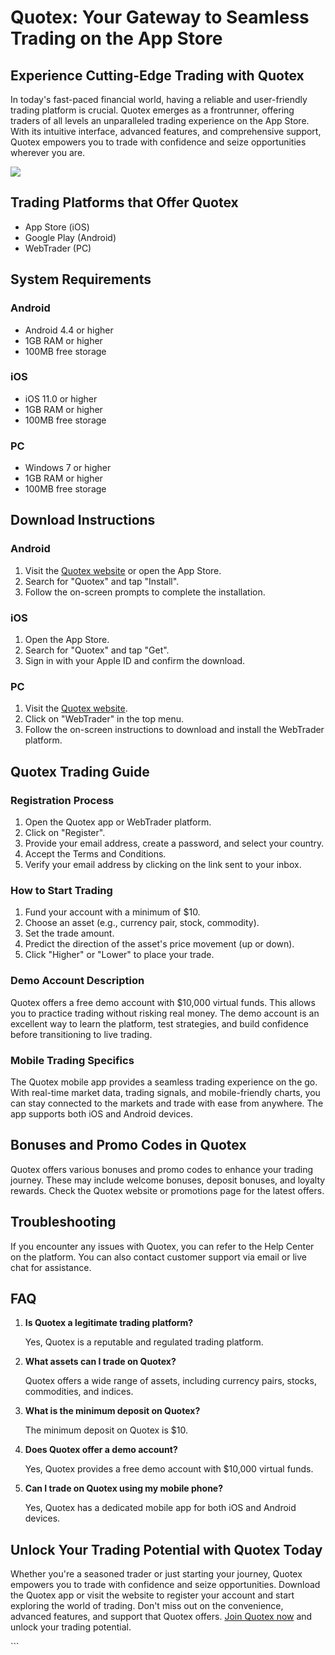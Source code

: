 # Quotex: Your Gateway to Seamless Trading on the App Store

## Experience Cutting-Edge Trading with Quotex

In today\'s fast-paced financial world, having a reliable and
user-friendly trading platform is crucial. Quotex emerges as a
frontrunner, offering traders of all levels an unparalleled trading
experience on the App Store. With its intuitive interface, advanced
features, and comprehensive support, Quotex empowers you to trade with
confidence and seize opportunities wherever you are.

[![](https://static.quotex.io/files/5_en/300_250.jpg)](https://traff.sbs/brokerqxsignupf)

## Trading Platforms that Offer Quotex

-   App Store (iOS)
-   Google Play (Android)
-   WebTrader (PC)

## System Requirements

### Android

-   Android 4.4 or higher
-   1GB RAM or higher
-   100MB free storage

### iOS

-   iOS 11.0 or higher
-   1GB RAM or higher
-   100MB free storage

### PC

-   Windows 7 or higher
-   1GB RAM or higher
-   100MB free storage

## Download Instructions

### Android

1.  Visit the [Quotex website](\%22https://traff.sbs/quotexonelink\%22)
    or open the App Store.
2.  Search for "Quotex" and tap "Install".
3.  Follow the on-screen prompts to complete the installation.

### iOS

1.  Open the App Store.
2.  Search for "Quotex" and tap "Get".
3.  Sign in with your Apple ID and confirm the download.

### PC

1.  Visit the [Quotex website](\%22https://traff.sbs/quotexonelink\%22).
2.  Click on "WebTrader" in the top menu.
3.  Follow the on-screen instructions to download and install the
    WebTrader platform.

## Quotex Trading Guide

### Registration Process

1.  Open the Quotex app or WebTrader platform.
2.  Click on "Register".
3.  Provide your email address, create a password, and select your
    country.
4.  Accept the Terms and Conditions.
5.  Verify your email address by clicking on the link sent to your
    inbox.

### How to Start Trading

1.  Fund your account with a minimum of \$10.
2.  Choose an asset (e.g., currency pair, stock, commodity).
3.  Set the trade amount.
4.  Predict the direction of the asset\'s price movement (up or down).
5.  Click "Higher" or "Lower" to place your trade.

### Demo Account Description

Quotex offers a free demo account with \$10,000 virtual funds. This
allows you to practice trading without risking real money. The demo
account is an excellent way to learn the platform, test strategies, and
build confidence before transitioning to live trading.

### Mobile Trading Specifics

The Quotex mobile app provides a seamless trading experience on the go.
With real-time market data, trading signals, and mobile-friendly charts,
you can stay connected to the markets and trade with ease from anywhere.
The app supports both iOS and Android devices.

## Bonuses and Promo Codes in Quotex

Quotex offers various bonuses and promo codes to enhance your trading
journey. These may include welcome bonuses, deposit bonuses, and loyalty
rewards. Check the Quotex website or promotions page for the latest
offers.

## Troubleshooting

If you encounter any issues with Quotex, you can refer to the Help
Center on the platform. You can also contact customer support via email
or live chat for assistance.

## FAQ

1.  **Is Quotex a legitimate trading platform?**

    Yes, Quotex is a reputable and regulated trading platform.

2.  **What assets can I trade on Quotex?**

    Quotex offers a wide range of assets, including currency pairs,
    stocks, commodities, and indices.

3.  **What is the minimum deposit on Quotex?**

    The minimum deposit on Quotex is \$10.

4.  **Does Quotex offer a demo account?**

    Yes, Quotex provides a free demo account with \$10,000 virtual
    funds.

5.  **Can I trade on Quotex using my mobile phone?**

    Yes, Quotex has a dedicated mobile app for both iOS and Android
    devices.

## Unlock Your Trading Potential with Quotex Today

Whether you\'re a seasoned trader or just starting your journey, Quotex
empowers you to trade with confidence and seize opportunities. Download
the Quotex app or visit the website to register your account and start
exploring the world of trading. Don\'t miss out on the convenience,
advanced features, and support that Quotex offers. [Join Quotex
now](\%22https://traff.sbs/quotexonelink\%22) and unlock your trading
potential.

\`\`\`

